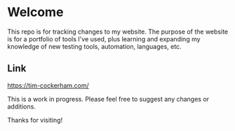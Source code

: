 # Welcome

This repo is for tracking changes to my website. The purpose of the website is for a portfolio of tools I've used, plus learning and expanding my knowledge of new testing tools, automation, languages, etc.

## Link

https://tim-cockerham.com/

This is a work in progress. Please feel free to suggest any changes or additions. 

Thanks for visiting!
